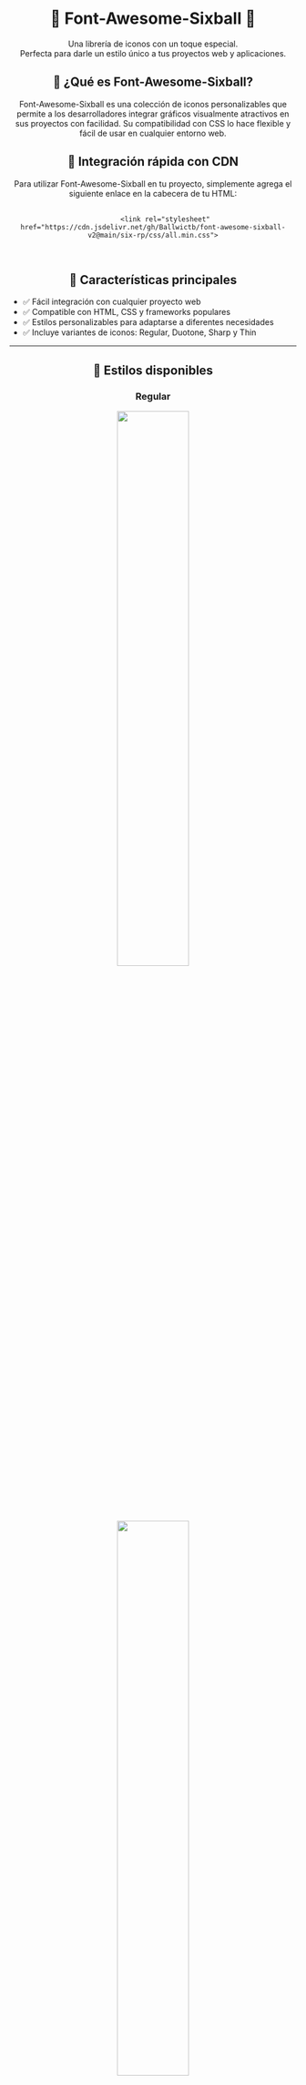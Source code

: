 <div align="center">
  <h1>🎱 Font-Awesome-Sixball 🎱</h1>
  <p>
    Una librería de iconos con un toque especial. <br>
    Perfecta para darle un estilo único a tus proyectos web y aplicaciones.
  </p>

  <h2>📢 ¿Qué es Font-Awesome-Sixball?</h2>
  <p>
    Font-Awesome-Sixball es una colección de iconos personalizables que permite a los desarrolladores
    integrar gráficos visualmente atractivos en sus proyectos con facilidad. Su compatibilidad con CSS lo
    hace flexible y fácil de usar en cualquier entorno web.
  </p>

  <h2>🚀 Integración rápida con CDN</h2>
  <p>
    Para utilizar Font-Awesome-Sixball en tu proyecto, simplemente agrega el siguiente enlace en la cabecera de tu HTML:
  </p>
  <pre>
    <code>
      &lt;link rel="stylesheet" href="https://cdn.jsdelivr.net/gh/Ballwictb/font-awesome-sixball-v2@main/six-rp/css/all.min.css"&gt;
    </code>
  </pre>


  <h2>📂 Características principales</h2>
  <ul align="left">
    <li>✅ Fácil integración con cualquier proyecto web</li>
    <li>✅ Compatible con HTML, CSS y frameworks populares</li>
    <li>✅ Estilos personalizables para adaptarse a diferentes necesidades</li>
    <li>✅ Incluye variantes de iconos: Regular, Duotone, Sharp y Thin</li>
  </ul>

  <hr>

  <h2>🎨 Estilos disponibles</h2>
  
  <h3>Regular</h3>
  <img src="https://github.com/user-attachments/assets/4f93d6c5-40e6-4a12-ab18-67b6e4c1c9fe" width="50%">
  <img src="https://github.com/user-attachments/assets/a6dbb9b6-1536-480f-8bed-5c8d5ef2ecf9" width="50%">
  
  <hr>
  
  <h3>🌈 Duotone</h3>
  <img src="https://github.com/user-attachments/assets/e191d3c5-d4b1-4fb9-8033-e59c18ceaae0" width="50%">
  <img src="https://github.com/user-attachments/assets/40570855-6481-4b17-a0e5-0ee040b184ce" width="50%">
  
  <hr>
  
  <h3>🔳 Sharp</h3>
  <img src="https://github.com/user-attachments/assets/ba357d72-51a2-41c2-aabf-d702a0727b5c" width="50%">
  <img src="https://github.com/user-attachments/assets/4045a2b0-ef22-4ef3-a2dc-f2f83eefe0e8" width="50%">
  
  <hr>
  
  <h3>🪶 Thin</h3>
  <img src="https://github.com/user-attachments/assets/f32b6cd1-5222-4159-92c3-bb40d1672418" width="50%">
  <img src="https://github.com/user-attachments/assets/6c6207d6-444b-4f91-924b-d8d758daa471" width="50%">

  <hr>

  <h2>📜 Licencia</h2>
  <p>
    Font-Awesome-Sixball es un proyecto de código abierto bajo la licencia MIT. <br>
    Siéntete libre de usarlo, modificarlo y contribuir con mejoras.
  </p>
</div>

